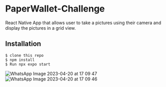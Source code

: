 # PaperWallet-Challenge

React Native App that allows user to take a pictures using their camera and display the pictures in a grid view.

Installation
------------

    $ clone this repo
    $ npm install
    $ Run npx expo start
![WhatsApp Image 2023-04-20 at 17 09 47](https://user-images.githubusercontent.com/86411135/233425961-ce33c944-5450-4f43-8106-51c2aed0c5e1.jpg)
![WhatsApp Image 2023-04-20 at 17 09 46](https://user-images.githubusercontent.com/86411135/233426013-ea6afbd5-da0f-4099-8898-38047feb7dce.jpg)
